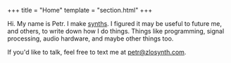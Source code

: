 +++
title = "Home"
template = "section.html"
+++

Hi. My name is Petr. I make [synths](https://zlosynth.com/).
I figured it may be useful to future me, and others, to write down how I do
things. Things like programming, signal processing, audio hardware, and maybe
other things too.

If you'd like to talk, feel free to text me at
[petr\@zlosynth.com](mailto:petr@zlosynth.com?subject=Synthmaking).
